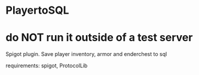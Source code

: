 # PlayertoSQL
# do NOT run it outside of a test server

Spigot plugin. Save player inventory, armor and enderchest to sql

requirements:
spigot, ProtocolLib



